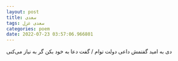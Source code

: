 ```yaml
---
layout: post
title: سعدی
tags: سعدی غزل
categories: poem
date: 2022-07-23 03:57:06.966801
---
```


دی به امید گفتمش داعی دولت توام / گفت دعا به خود بکن گر به نیاز می‌کنی